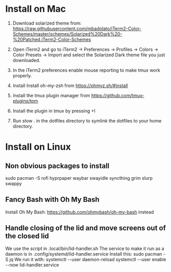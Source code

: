 # Install on Mac

1) Download solarized theme from:
https://raw.githubusercontent.com/mbadolato/iTerm2-Color-Schemes/master/schemes/Solarized%20Dark%20-%20Patched.iTerm2-Color-Schemes

2) Open iTerm2 and go to iTerm2 -> Preferences -> Profiles -> Colors -> Color Presets -> Import and select the Solarized Dark theme file you just downloaded. 

3) In the iTerm2 preferences enable mouse reporting to make tmux work properly.

3) Install Install oh-my-zsh from https://ohmyz.sh/#install

4) Install the tmux plugin manager from https://github.com/tmux-plugins/tpm

5) Install the plugin in tmux by pressing <leader>+I

0) Run stow . in the dotfiles directory to symlink the dotfiles to your home directory.

# Install on Linux

## Non obvious packages to install
sudo pacman -S rofi hyprpaper waybar swayidle syncthing grim slurp swappy 

## Fancy Bash with Oh My Bash
Install Oh My Bash: https://github.com/ohmybash/oh-my-bash instead

## Handle closing of the lid and move screens out of the closed lid 
We use the script in .local/bin/lid-handler.sh
The service to make it run as a daemon is in .config/systemd/lid-handler.service
Install this: sudo pacman -S jq
We run it with:
systemctl --user daemon-reload
systemctl --user enable --now lid-handler.service
